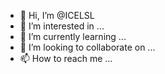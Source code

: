 - 👋 Hi, I’m @ICELSL
- 👀 I’m interested in ...
- 🌱 I’m currently learning ...
- 💞️ I’m looking to collaborate on ...
- 📫 How to reach me ...

<!---
ICELSL/ICELSL is a ✨ special ✨ repository because its `README.md` (this file) appears on your GitHub profile.
You can click the Preview link to take a look at your changes.
--->

